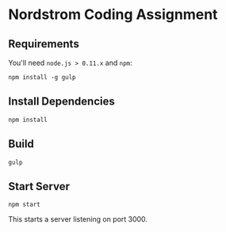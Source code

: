 # Nordstrom Coding Assignment

## Requirements

You'll need ```node.js > 0.11.x``` and ```npm```:

```
npm install -g gulp
```

## Install Dependencies

```
npm install
```

## Build

```
gulp

```

## Start Server
```
npm start
```
This starts a server listening on port 3000.
